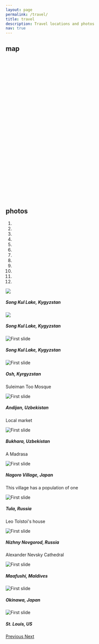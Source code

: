 ```yaml
---
layout: page
permalink: /travel/
title: travel
description: Travel locations and photos
nav: true
---
```

<div class="projects">
<h2 class="category">map</h2>
<script src="https://www.amcharts.com/lib/3/ammap.js" type="text/javascript"></script>
<script src="https://www.amcharts.com/lib/3/maps/js/worldHigh.js" type="text/javascript"></script>
<script src="https://www.amcharts.com/lib/3/themes/dark.js" type="text/javascript"></script>
<div id="mapdiv" style="width: 775px; height: 450px;"></div>
<script type="text/javascript">
var map = AmCharts.makeChart("mapdiv",{
type: "map",
theme: "dark",
projection: "mercator",
panEventsEnabled : true,
backgroundColor : "#535364",
backgroundAlpha : 1,
zoomControl: {
zoomControlEnabled : true
},
dataProvider : {
map : "worldHigh",
getAreasFromMap : true,
areas :
[
{
"id": "CZ",
"showAsSelected": true
},
{
"id": "DE",
"showAsSelected": true
},
{
"id": "RU",
"showAsSelected": true
},
{
"id": "TR",
"showAsSelected": true
},
{
"id": "CA",
"showAsSelected": true
},
{
"id": "US",
"showAsSelected": true
},
{
"id": "EG",
"showAsSelected": true
},
{
"id": "TN",
"showAsSelected": true
},
{
"id": "CN",
"showAsSelected": true
},
{
"id": "HK",
"showAsSelected": true
},
{
"id": "JP",
"showAsSelected": true
},
{
"id": "KG",
"showAsSelected": true
},
{
"id": "MV",
"showAsSelected": true
},
{
"id": "QA",
"showAsSelected": true
},
{
"id": "SA",
"showAsSelected": true
},
{
"id": "KR",
"showAsSelected": true
},
{
"id": "TJ",
"showAsSelected": true
},
{
"id": "UZ",
"showAsSelected": true
},
{
"id": "VN",
"showAsSelected": true
}
]
},
areasSettings : {
autoZoom : true,
color : "#B4B4B7",
colorSolid : "#84ADE9",
selectedColor : "#84ADE9",
outlineColor : "#666666",
rollOverColor : "#9EC2F7",
rollOverOutlineColor : "#000000"
}
});
</script>


<h2 class="category">photos</h2>
<div id="carouselExampleIndicators" class="carousel slide" data-ride="carousel">
  <ol class="carousel-indicators">
    <li data-target="#carouselExampleIndicators" data-slide-to="0" class="active"></li>
    <li data-target="#carouselExampleIndicators" data-slide-to="1"></li>
    <li data-target="#carouselExampleIndicators" data-slide-to="2"></li>
    <li data-target="#carouselExampleIndicators" data-slide-to="3"></li>
    <li data-target="#carouselExampleIndicators" data-slide-to="4"></li>
    <li data-target="#carouselExampleIndicators" data-slide-to="5"></li>
    <li data-target="#carouselExampleIndicators" data-slide-to="6"></li>
    <li data-target="#carouselExampleIndicators" data-slide-to="7"></li>
    <li data-target="#carouselExampleIndicators" data-slide-to="8"></li>
    <li data-target="#carouselExampleIndicators" data-slide-to="9"></li>
    <li data-target="#carouselExampleIndicators" data-slide-to="10"></li>
    <li data-target="#carouselExampleIndicators" data-slide-to="11"></li>
  </ol>
  <div class="carousel-inner">
    <div class="carousel-item active">
      <img class="d-block w-100" src="https://drive.google.com/uc?export=view&id=1P18L0gwuy-IGXkzp34rIa6rmN_25Jf_B">
      <div class="carousel-caption d-none d-md-block">
        <h5>Song Kul Lake, Kygyzstan</h5>
        <p></p>
      </div>
    </div>
    <div class="carousel-item">
      <img class="d-block w-100" src="https://drive.google.com/uc?export=view&id=1mep5YGbkh1U_N8lQUnJUXQzNlIqjqEH4">
      <div class="carousel-caption d-none d-md-block">
        <h5>Song Kul Lake, Kygyzstan</h5>
        <p></p>
      </div>
    </div>
    <div class="carousel-item">
      <img class="d-block w-100" src="https://drive.google.com/uc?export=view&id=1j_IQMViWfE18bQVDUwF_F1zkpgS9IRN8" alt="First slide">
      <div class="carousel-caption d-none d-md-block">
        <h5>Song Kul Lake, Kygyzstan</h5>
        <p></p>
      </div>
    </div>
    <div class="carousel-item">
      <img class="d-block w-100" src="https://drive.google.com/uc?export=view&id=1pizmH5qOSxf_g1-MW4msfV3YBIo2csI7" alt="First slide">
      <div class="carousel-caption d-none d-md-block">
        <h5>Osh, Kyrgyzstan</h5>
        <p>Suleiman Too Mosque</p>
      </div>
    </div>
    <div class="carousel-item">
      <img class="d-block w-100" src="https://drive.google.com/uc?export=view&id=1ymjguLKjo-6vDzimzRejFjzAzofc5w6m" alt="First slide">
      <div class="carousel-caption d-none d-md-block">
        <h5>Andijan, Uzbekistan</h5>
        <p>Local market</p>
      </div>
    </div>
    <div class="carousel-item">
      <img class="d-block w-100" src="https://drive.google.com/uc?export=view&id=1nXHFXf3O-95OuhV_iXHvYHLd8zQo3Evo" alt="First slide">
      <div class="carousel-caption d-none d-md-block">
        <h5>Bukhara, Uzbekistan</h5>
        <p>A Madrasa</p>
      </div>
    </div>
    <div class="carousel-item">
      <img class="d-block w-100" src="https://drive.google.com/uc?export=view&id=1aFo-l60gGeKYyy2i2vOPRS4x9ODqc0q_" alt="First slide">
      <div class="carousel-caption d-none d-md-block">
        <h5>Nagoro Village, Japan</h5>
        <p>This village has a population of one</p>
      </div>
    </div>
    <div class="carousel-item">
      <img class="d-block w-100" src="https://drive.google.com/uc?export=view&id=1L7eWFbW2h4-4uHNtq1nldW_9SYybl2KI" alt="First slide">
      <div class="carousel-caption d-none d-md-block">
        <h5>Tula, Russia</h5>
        <p>Leo Tolstoi's house</p>
      </div>
    </div>
    <div class="carousel-item">
      <img class="d-block w-100" src="https://drive.google.com/uc?export=view&id=1DOdqma_S5w_nuXy0EWa4b_ctF8YptQn0" alt="First slide">
      <div class="carousel-caption d-none d-md-block">
        <h5>Nizhny Novgorod, Russia</h5>
        <p>Alexander Nevsky Cathedral</p>
      </div>
    </div>
    <div class="carousel-item">
      <img class="d-block w-100" src="https://drive.google.com/uc?export=view&id=1n6P72JW4BmA2JhMtIUdlaXLjak-G6pd7" alt="First slide">
      <div class="carousel-caption d-none d-md-block">
        <h5>Maafushi, Maldives</h5>
        <p></p>
      </div>
    </div>
    <div class="carousel-item">
      <img class="d-block w-100" src="https://drive.google.com/uc?export=view&id=1LxYlWGipOYazqLIXQ2Vs8Jcm89t4fDMd" alt="First slide">
      <div class="carousel-caption d-none d-md-block">
        <h5>Okinawa, Japan</h5>
        <p></p>
      </div>
    </div>
    <div class="carousel-item">
      <img class="d-block w-100" src="https://drive.google.com/uc?export=view&id=1ajfu7tRMZXgz0IVrIyQ87ECek4027Cb-" alt="First slide">
      <div class="carousel-caption d-none d-md-block">
        <h5>St. Louis, US</h5>
        <p></p>
      </div>
    </div>
  </div>
  <a class="carousel-control-prev" href="#carouselExampleIndicators" role="button" data-slide="prev">
    <span class="carousel-control-prev-icon" aria-hidden="true"></span>
    <span class="sr-only">Previous</span>
  </a>
  <a class="carousel-control-next" href="#carouselExampleIndicators" role="button" data-slide="next">
    <span class="carousel-control-next-icon" aria-hidden="true"></span>
    <span class="sr-only">Next</span>
  </a>
</div>
</div>